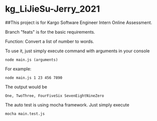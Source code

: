 # kg_LiJieSu-Jerry_2021

##This project is for Kargo Software Engineer Intern Online Assessment.

Branch "feats" is for the basic requirements.

Function:
  Convert a list of number to words.

To use it, just simply execute command with arguments in your console
```
node main.js (arguments)
```
For example:
```
node main.js 1 23 456 7890
```
The output would be
```
One, TwoThree, FourFiveSix SevenEightNineZero
```

The auto test is using mocha framework. Just simply execute
```
mocha main.test.js
```

